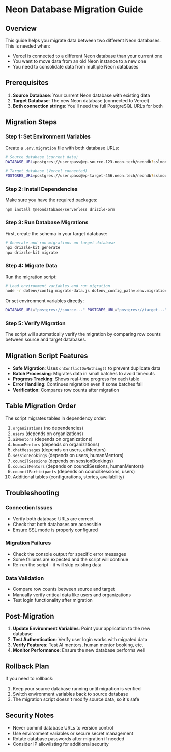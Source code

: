 # Neon Database Migration Guide

## Overview
This guide helps you migrate data between two different Neon databases. This is needed when:
- Vercel is connected to a different Neon database than your current one
- You want to move data from an old Neon instance to a new one
- You need to consolidate data from multiple Neon databases

## Prerequisites

1. **Source Database**: Your current Neon database with existing data
2. **Target Database**: The new Neon database (connected to Vercel)
3. **Both connection strings**: You'll need the full PostgreSQL URLs for both

## Migration Steps

### Step 1: Set Environment Variables

Create a `.env.migration` file with both database URLs:

```bash
# Source database (current data)
DATABASE_URL=postgres://user:pass@ep-source-123.neon.tech/neondb?sslmode=require

# Target database (Vercel connected)
POSTGRES_URL=postgres://user:pass@ep-target-456.neon.tech/neondb?sslmode=require
```

### Step 2: Install Dependencies

Make sure you have the required packages:

```bash
npm install @neondatabase/serverless drizzle-orm
```

### Step 3: Run Database Migrations

First, create the schema in your target database:

```bash
# Generate and run migrations on target database
npx drizzle-kit generate
npx drizzle-kit migrate
```

### Step 4: Migrate Data

Run the migration script:

```bash
# Load environment variables and run migration
node -r dotenv/config migrate-data.js dotenv_config_path=.env.migration
```

Or set environment variables directly:

```bash
DATABASE_URL="postgres://source..." POSTGRES_URL="postgres://target..." node migrate-data.js
```

### Step 5: Verify Migration

The script will automatically verify the migration by comparing row counts between source and target databases.

## Migration Script Features

- **Safe Migration**: Uses `onConflictDoNothing()` to prevent duplicate data
- **Batch Processing**: Migrates data in small batches to avoid timeouts
- **Progress Tracking**: Shows real-time progress for each table
- **Error Handling**: Continues migration even if some batches fail
- **Verification**: Compares row counts after migration

## Table Migration Order

The script migrates tables in dependency order:

1. `organizations` (no dependencies)
2. `users` (depends on organizations)
3. `aiMentors` (depends on organizations)
4. `humanMentors` (depends on organizations)
5. `chatMessages` (depends on users, aiMentors)
6. `sessionBookings` (depends on users, humanMentors)
7. `councilSessions` (depends on sessionBookings)
8. `councilMentors` (depends on councilSessions, humanMentors)
9. `councilParticipants` (depends on councilSessions, users)
10. Additional tables (configurations, stories, availability)

## Troubleshooting

### Connection Issues
- Verify both database URLs are correct
- Check that both databases are accessible
- Ensure SSL mode is properly configured

### Migration Failures
- Check the console output for specific error messages
- Some failures are expected and the script will continue
- Re-run the script - it will skip existing data

### Data Validation
- Compare row counts between source and target
- Manually verify critical data like users and organizations
- Test login functionality after migration

## Post-Migration

1. **Update Environment Variables**: Point your application to the new database
2. **Test Authentication**: Verify user login works with migrated data
3. **Verify Features**: Test AI mentors, human mentor booking, etc.
4. **Monitor Performance**: Ensure the new database performs well

## Rollback Plan

If you need to rollback:
1. Keep your source database running until migration is verified
2. Switch environment variables back to source database
3. The migration script doesn't modify source data, so it's safe

## Security Notes

- Never commit database URLs to version control
- Use environment variables or secure secret management
- Rotate database passwords after migration if needed
- Consider IP allowlisting for additional security